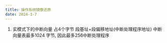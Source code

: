 ```yaml
---
title: 操作系统镜像还原
date: 2024-1-7
---
```


1.  实模式下的中断向量 占4个字节   段基址+段偏移地址(中断处理程序地址)   中断向量表最多1024 字节,  因此最多256中断处理程序

